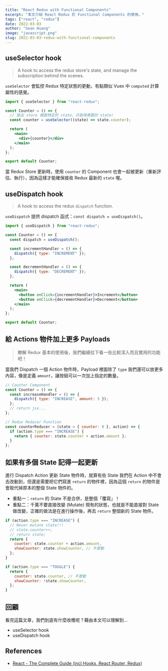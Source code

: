 ```yaml
---
title: "React Redux with Functional Components"
excerpt: "本文介紹 React Redux 於 Functional Components 的使用。"
tags: ["react", "redux"]
date: 2022-03-03
author: "Sean Huang"
image: "javascript.png"
slug: 2022-03-03-redux-with-functional-components
---
```


## useSelector hook

> A hook to access the redux store's state, and manage the subscription behind the scenes.

`useSelector` 會監控 Redux 特定狀態的更動，有點類似 Vuex 中 `computed` 計算屬性的感覺。

```jsx
import { useSelector } from "react-redux";

const Counter = () => {
  // 取出 store 裡面特定的 state，只取得需要的 state!
  const counter = useSelector((state) => state.counter);

  return (
    <main>
      <div>{counter}</div>
    </main>
  );
};

export default Counter;
```

當 Redux Store 更新時，使用 `counter` 的 Component 也會一起被更新（重新評估、執行），因為這樣才能確保接收 Redux 最新的 `state` 喔。

## useDispatch hook

> A hook to access the redux `dispatch` function.

`useDispatch` 提供 dispatch 函式：`const dispatch = useDispatch()`。

```jsx
import { useDispatch } from "react-redux";

const Counter = () => {
  const dispatch = useDispatch();

  const incrementHandler = () => {
    dispatch({ type: "INCREMENT" });
  };

  const decrementHandler = () => {
    dispatch({ type: "DECREMENT" });
  };

  return (
    <main>
      <button onClick={incrementHandler}>Increment</button>
      <button onClick={decrementHandler}>Decrement</button>
    </main>
  );
};

export default Counter;
```

## 給 Actions 物件加上更多 Payloads

> 瞭解 Redux 基本的使用後，我們繼續往下看一些比較深入而且實用的功能吧！

當我們 Dispatch 一個 Action 物件時，Payload 裡面除了 `type` 我們還可以放更多內容，像是定義 `amount`，讓按鈕可以一次加上指定的數量。

```jsx
// Counter Component
const Counter = () => {
  const increaseHandler = () => {
    dispatch({ type: "INCREASE", amount: 5 });
  };
  // return jsx...
};

// Redux Reducer Function
const counterReducer = (state = { counter: 0 }, action) => {
  if (action.type === "INCREASE") {
    return { counter: state.counter + action.amount };
  }
};
```

## 如果有多個 State 記得一起更新

進行 Dispatch Action 更新 State 物件時，就算有些 State 我們在 Action 中不會去改動到，但還是需要把它們寫進 `return` 的物件裡，因為這個 `return` 的物件是會取代掉原本的整個 State 物件的。

- 重點一：`return` 的 State 不是合併，是整個「覆寫」！
- 重點二：千萬不要直接改變 (Mutate) 現有的狀態，也就是不能直接對 State 做改變，正確的做法是在進行操作後，再去 `return` 整個新的 State 物件。

```jsx
if (action.type === "INCREASE") {
  // Never mutate state!!!
  // state.counter++;
  // return state;
  return {
    counter: state.counter + action.amount,
    showCounter: state.showCounter, // 不更動
  };
}

if (action.type === "TOGGLE") {
  return {
    counter: state.counter, // 不更動
    showCounter: !state.showCounter,
  };
}
```

## 回顧

看完這篇文章，我們到底有什麼收穫呢？藉由本文可以理解到…

- useSelector hook
- useDispatch hook

## References

- [React - The Complete Guide (incl Hooks, React Router, Redux)](https://www.udemy.com/course/react-the-complete-guide-incl-redux/)
